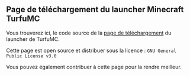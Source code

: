 ## Page de téléchargement du launcher Minecraft TurfuMC

Vous trouverez ici, le code source de la [page de téléchargement](https://download.zendrique.ml/launcher/ "page de téléchargement") du launcher de TurfuMC.

Cette page est open source et distribuer sous la licence : ```GNU General Public License v3.0```

Vous pouvez également contribuer à cette page pour la rendre meilleur.
